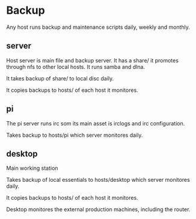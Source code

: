# Backup

Any host runs backup and maintenance scripts daily, weekly and monthly.



## server

Host server is main file and backup server. It has a share/ it promotes through nfs to other local hosts. It runs samba and dlna.

It takes backup of share/ to local disc daily.

It copies backups to hosts/<hostname> of each host it monitores.



## pi

The pi server runs irc som its main asset is irclogs and irc configuration.

Takes backup to hosts/pi which server monitores daily.



## desktop

Main working station

Takes backup of local essentials to hosts/desktop which server monitores daily.

It copies backups to hosts/<hostname> of each host it monitores.

Desktop monitores the external production machines, including the router.
